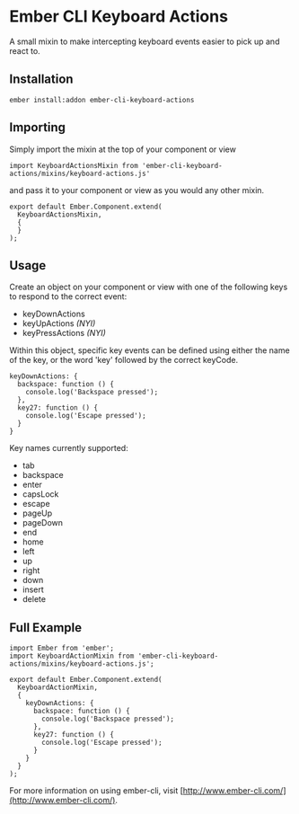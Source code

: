 # Ember CLI Keyboard Actions

A small mixin to make intercepting keyboard events easier
to pick up and react to.

## Installation

`ember install:addon ember-cli-keyboard-actions`

## Importing

Simply import the mixin at the top of your component or view

`import KeyboardActionsMixin from 'ember-cli-keyboard-actions/mixins/keyboard-actions.js'`

and pass it to your component or view as you would any other mixin.

```
export default Ember.Component.extend(
  KeyboardActionsMixin,
  {
  }
);
```

## Usage

Create an object on your component or view with one of the
following keys to respond to the correct event:

  - keyDownActions
  - keyUpActions *(NYI)*
  - keyPressActions *(NYI)*

Within this object, specific key events can be defined using
either the name of the key, or the word 'key' followed by
the correct keyCode.

```
keyDownActions: {
  backspace: function () {
    console.log('Backspace pressed');
  },
  key27: function () {
    console.log('Escape pressed');
  }
}
```

Key names currently supported:
  - tab
  - backspace
  - enter
  - capsLock
  - escape
  - pageUp
  - pageDown
  - end
  - home
  - left
  - up
  - right
  - down
  - insert
  - delete

## Full Example

```
import Ember from 'ember';
import KeyboardActionMixin from 'ember-cli-keyboard-actions/mixins/keyboard-actions.js';

export default Ember.Component.extend(
  KeyboardActionMixin,
  {
    keyDownActions: {
      backspace: function () {
        console.log('Backspace pressed');
      },
      key27: function () {
        console.log('Escape pressed');
      }
    }
  }
);
```

For more information on using ember-cli, visit [http://www.ember-cli.com/](http://www.ember-cli.com/).
